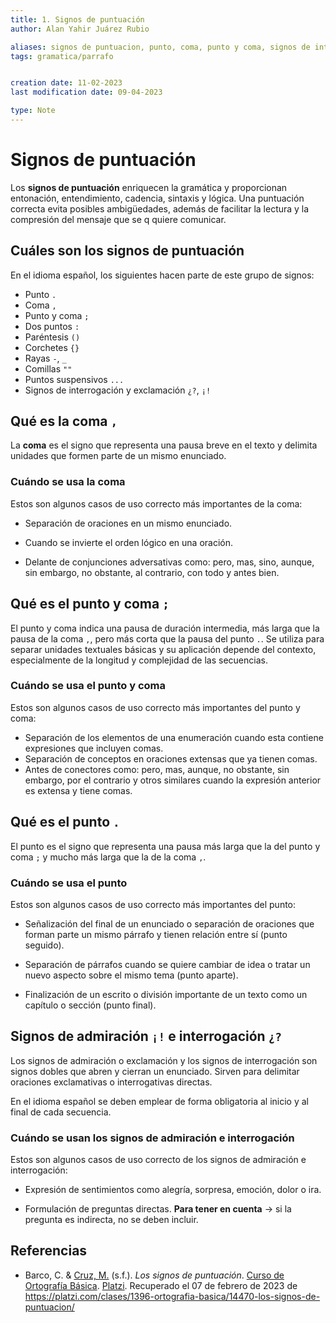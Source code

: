 ```yaml
---
title: 1. Signos de puntuación
author: Alan Yahir Juárez Rubio

aliases: signos de puntuacion, punto, coma, punto y coma, signos de interrogacion, signos de admiración 
tags: gramatica/parrafo


creation date: 11-02-2023
last modification date: 09-04-2023

type: Note
---
```


# Signos de puntuación

Los **signos de puntuación** enriquecen la gramática y proporcionan entonación, entendimiento, cadencia, sintaxis y lógica. Una puntuación correcta evita posibles ambigüedades, además de facilitar la lectura y la compresión del mensaje que se q
quiere comunicar.

## Cuáles son los signos de puntuación

En el idioma español, los siguientes hacen parte de este grupo de signos:

-   Punto `.`
-   Coma `,`
-   Punto y coma `;`
-   Dos puntos `:`
-   Paréntesis `()`
-   Corchetes `{}`
-   Rayas `-`, `_`
-   Comillas `""`
-   Puntos suspensivos `...`
-   Signos de interrogación y exclamación `¿?`, `¡!`

## Qué es la coma `,`

La **coma** es el signo que representa una pausa breve en el texto y delimita unidades que formen parte de un mismo enunciado.

### Cuándo se usa la coma 

Estos son algunos casos de uso correcto más importantes de la coma:

-   Separación de oraciones en un mismo enunciado.

-   Cuando se invierte el orden lógico en una oración.
-   Delante de conjunciones adversativas como: pero, mas, sino, aunque, sin embargo, no obstante, al contrario, con todo y antes bien.

## Qué es el punto y coma `;`

El punto y coma indica una pausa de duración intermedia, más larga que la pausa de la coma ` , `, pero más corta que la pausa del punto ` . `. Se utiliza para separar unidades textuales básicas y su aplicación depende del contexto, especialmente de la longitud y complejidad de las secuencias.

### Cuándo se usa el punto y coma

Estos son algunos casos de uso correcto más importantes del punto y coma:

- Separación de los elementos de una enumeración cuando esta contiene expresiones que incluyen comas.
- Separación de conceptos en oraciones extensas que ya tienen comas.
- Antes de conectores como: pero, mas, aunque, no obstante, sin embargo, por el contrario y otros similares cuando la expresión anterior es extensa y tiene comas.

## Qué es el punto ` . `

El punto es el signo que representa una pausa más larga que la del punto y coma ` ; ` y mucho más larga que la de la coma ` , `.

### Cuándo se usa el punto

Estos son algunos casos de uso correcto más importantes del punto:

-   Señalización del final de un enunciado o separación de oraciones que forman parte un mismo párrafo y tienen relación entre sí (punto seguido).

-   Separación de párrafos cuando se quiere cambiar de idea o tratar un nuevo aspecto sobre el mismo tema (punto aparte).

-   Finalización de un escrito o división importante de un texto como un capítulo o sección (punto final).

## Signos de admiración `¡!` e interrogación `¿?`

Los signos de admiración o exclamación y los signos de interrogación son signos dobles que abren y cierran un enunciado. Sirven para delimitar oraciones exclamativas o interrogativas directas.

En el idioma español se deben emplear de forma obligatoria al inicio y al final de cada secuencia.

### Cuándo se usan los signos de admiración e interrogación

Estos son algunos casos de uso correcto de los signos de admiración e interrogación:

-   Expresión de sentimientos como alegría, sorpresa, emoción, dolor o ira.

-   Formulación de preguntas directas. **Para tener en cuenta** → si la pregunta es indirecta, no se deben incluir.

<div style="page-break-after: always;"></div>


## Referencias

- Barco, C. &  [Cruz, M.](https://platzi.com/profesores/mariandrea-cruz/) (s.f.). _Los signos de puntuación_. [Curso de Ortografía Básica](https://platzi.com/cursos/ortografia-basica/). [Platzi](https://platzi.com). Recuperado el 07 de febrero de 2023 de https://platzi.com/clases/1396-ortografia-basica/14470-los-signos-de-puntuacion/